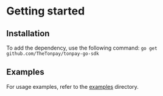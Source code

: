 # Getting started

## Installation 
To add the dependency, use the following command:
`go get github.com/TheTonpay/tonpay-go-sdk`

## Examples 
For usage examples, refer to the [examples](https://github.com/TheTonpay/tonpay-go-sdk/tree/main/examples) directory.
